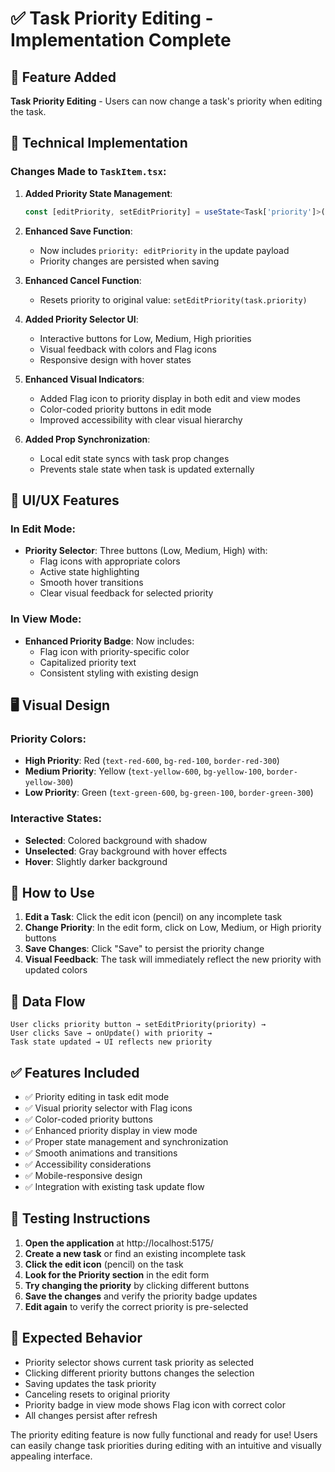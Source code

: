 # ✅ Task Priority Editing - Implementation Complete

## 🎯 Feature Added

**Task Priority Editing** - Users can now change a task's priority when editing the task.

## 🔧 Technical Implementation

### Changes Made to `TaskItem.tsx`:

1. **Added Priority State Management**:
   ```typescript
   const [editPriority, setEditPriority] = useState<Task['priority']>(task.priority);
   ```

2. **Enhanced Save Function**:
   - Now includes `priority: editPriority` in the update payload
   - Priority changes are persisted when saving

3. **Enhanced Cancel Function**:
   - Resets priority to original value: `setEditPriority(task.priority)`

4. **Added Priority Selector UI**:
   - Interactive buttons for Low, Medium, High priorities
   - Visual feedback with colors and Flag icons
   - Responsive design with hover states

5. **Enhanced Visual Indicators**:
   - Added Flag icon to priority display in both edit and view modes
   - Color-coded priority buttons in edit mode
   - Improved accessibility with clear visual hierarchy

6. **Added Prop Synchronization**:
   - Local edit state syncs with task prop changes
   - Prevents stale state when task is updated externally

## 🎨 UI/UX Features

### In Edit Mode:
- **Priority Selector**: Three buttons (Low, Medium, High) with:
  - Flag icons with appropriate colors
  - Active state highlighting
  - Smooth hover transitions
  - Clear visual feedback for selected priority

### In View Mode:
- **Enhanced Priority Badge**: Now includes:
  - Flag icon with priority-specific color
  - Capitalized priority text
  - Consistent styling with existing design

## 🖥️ Visual Design

### Priority Colors:
- **High Priority**: Red (`text-red-600`, `bg-red-100`, `border-red-300`)
- **Medium Priority**: Yellow (`text-yellow-600`, `bg-yellow-100`, `border-yellow-300`)
- **Low Priority**: Green (`text-green-600`, `bg-green-100`, `border-green-300`)

### Interactive States:
- **Selected**: Colored background with shadow
- **Unselected**: Gray background with hover effects
- **Hover**: Slightly darker background

## 📱 How to Use

1. **Edit a Task**: Click the edit icon (pencil) on any incomplete task
2. **Change Priority**: In the edit form, click on Low, Medium, or High priority buttons
3. **Save Changes**: Click "Save" to persist the priority change
4. **Visual Feedback**: The task will immediately reflect the new priority with updated colors

## 🔄 Data Flow

```
User clicks priority button → setEditPriority(priority) → 
User clicks Save → onUpdate() with priority → 
Task state updated → UI reflects new priority
```

## ✅ Features Included

- ✅ Priority editing in task edit mode
- ✅ Visual priority selector with Flag icons
- ✅ Color-coded priority buttons
- ✅ Enhanced priority display in view mode
- ✅ Proper state management and synchronization
- ✅ Smooth animations and transitions
- ✅ Accessibility considerations
- ✅ Mobile-responsive design
- ✅ Integration with existing task update flow

## 🧪 Testing Instructions

1. **Open the application** at http://localhost:5175/
2. **Create a new task** or find an existing incomplete task
3. **Click the edit icon** (pencil) on the task
4. **Look for the Priority section** in the edit form
5. **Try changing the priority** by clicking different buttons
6. **Save the changes** and verify the priority badge updates
7. **Edit again** to verify the correct priority is pre-selected

## 🎯 Expected Behavior

- Priority selector shows current task priority as selected
- Clicking different priority buttons changes the selection
- Saving updates the task priority
- Canceling resets to original priority
- Priority badge in view mode shows Flag icon with correct color
- All changes persist after refresh

The priority editing feature is now fully functional and ready for use! Users can easily change task priorities during editing with an intuitive and visually appealing interface.
